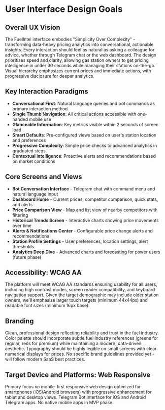 # User Interface Design Goals

## Overall UX Vision

The FuelIntel interface embodies "Simplicity Over Complexity" - transforming data-heavy pricing analytics into conversational, actionable insights. Every interaction should feel as natural as asking a colleague for advice, whether through Telegram chat or the web dashboard. The design prioritizes speed and clarity, allowing gas station owners to get pricing intelligence in under 30 seconds while managing their stations on-the-go. Visual hierarchy emphasizes current prices and immediate actions, with progressive disclosure for deeper analytics.

## Key Interaction Paradigms

- **Conversational First**: Natural language queries and bot commands as primary interaction method
- **Single Thumb Navigation**: All critical actions accessible with one-handed mobile use
- **Glanceable Information**: Key metrics visible within 2 seconds of screen load
- **Smart Defaults**: Pre-configured views based on user's station location and preferences
- **Progressive Complexity**: Simple price checks to advanced analytics in graduated steps
- **Contextual Intelligence**: Proactive alerts and recommendations based on market conditions

## Core Screens and Views

- **Bot Conversation Interface** - Telegram chat with command menu and natural language input
- **Dashboard Home** - Current prices, competitor comparison, quick stats, and alerts
- **Price Comparison View** - Map and list view of nearby competitors with filtering
- **Historical Trends Screen** - Interactive charts showing price movements over time
- **Alerts & Notifications Center** - Configurable price change alerts and recommendations
- **Station Profile Settings** - User preferences, location settings, alert thresholds
- **Analytics Deep Dive** - Advanced charts and forecasting for power users (future phase)

## Accessibility: WCAG AA

The platform will meet WCAG AA standards ensuring usability for all users, including high contrast modes, screen reader compatibility, and keyboard navigation support. Given the target demographic may include older station owners, we'll emphasize larger touch targets (minimum 44x44px) and readable font sizes (minimum 16px base).

## Branding

Clean, professional design reflecting reliability and trust in the fuel industry. Color palette should incorporate subtle fuel industry references (greens for regular, reds for premium) while maintaining a modern, data-driven aesthetic. Typography should be highly legible on small screens with clear numerical displays for prices. No specific brand guidelines provided yet - will follow modern SaaS best practices.

## Target Device and Platforms: Web Responsive

Primary focus on mobile-first responsive web design optimized for smartphones (iOS/Android browsers) with progressive enhancement for tablet and desktop views. Telegram Bot interface for iOS and Android Telegram apps. No native mobile apps in MVP phase.
